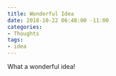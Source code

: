 ```yaml
---
title: Wonderful Idea
date: 2018-10-22 06:48:00 -11:00
categories:
- Thoughts
tags:
- idea
---
```


What a wonderful idea!